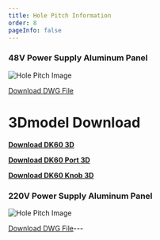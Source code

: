 ```yaml
---
title: Hole Pitch Information
order: 8
pageInfo: false
---
```


### 48V Power Supply Aluminum Panel

![Hole Pitch Image](/image/48v.png) 

[Download DWG File](https://likeyou156156.online:9000/lky/lky/48V%20Power%20Supply%20Aluminum%20Panel.dwg)

# 3Dmodel Download

**[Download DK60 3D](https://likeyou156156.online:9000/lky/3D/DK60.step)**

**[Download DK60 Port 3D](https://likeyou156156.online:9000/lky/3D/DK60jkb.step)**

**[Download DK60 Knob 3D](https://likeyou156156.online:9000/lky/3D/DK60xnb.step)**

### 220V Power Supply Aluminum Panel

![Hole Pitch Image](/image/220v.png) 

[Download DWG File](https://likeyou156156.online:9000/lky/lky/220V%20Power%20Supply%20Aluminum%20Panel.dwg)---
